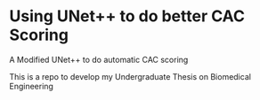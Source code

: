 # Using UNet++ to do better CAC Scoring

A Modified UNet++ to do automatic CAC scoring

This is a repo to develop my Undergraduate Thesis on Biomedical Engineering
